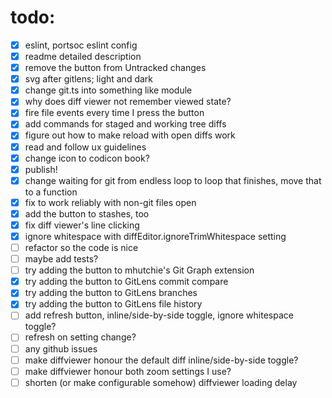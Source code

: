 # todo:

- [x] eslint, portsoc eslint config
- [x] readme detailed description
- [x] remove the button from Untracked changes
- [x] svg after gitlens; light and dark
- [x] change git.ts into something like module
- [x] why does diff viewer not remember viewed state?
- [x] fire file events every time I press the button
- [x] add commands for staged and working tree diffs
- [x] figure out how to make reload with open diffs work
- [x] read and follow ux guidelines
- [x] change icon to codicon book?
- [x] publish!
- [x] change waiting for git from endless loop to loop that finishes, move that
      to a function
- [x] fix to work reliably with non-git files open
- [x] add the button to stashes, too
- [x] fix diff viewer's line clicking
- [x] ignore whitespace with diffEditor.ignoreTrimWhitespace setting
- [ ] refactor so the code is nice
- [ ] maybe add tests?
- [ ] try adding the button to mhutchie's Git Graph extension
- [x] try adding the button to GitLens commit compare
- [x] try adding the button to GitLens branches
- [x] try adding the button to GitLens file history
- [ ] add refresh button, inline/side-by-side toggle, ignore whitespace toggle?
- [ ] refresh on setting change?
- [ ] any github issues
- [ ] make diffviewer honour the default diff inline/side-by-side toggle?
- [ ] make diffviewer honour both zoom settings I use?
- [ ] shorten (or make configurable somehow) diffviewer loading delay
